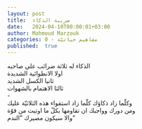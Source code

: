 ```yaml
---
layout: post
title:  ضريبة الذكاء
date:   2024-04-10T00:00:01+03:00
author: Mahmoud Marzouk
categories: 0 - مفاهيم حياتيّة
published:  true
---
```

الذكاء له ثلاثة ضرائب علي صاحبه\
اولا الانطوائية الشديدة\
ثانيا الكسل الشديد\
ثالثا الاهتمام بالشهوات\
-\
وكلّما زاد ذكاؤك كلّما زاد استقواء هذه الثلاثيّة عليك\
ومن دورك وواجبك ان تقاومها بكلّ ما اوتيت من قوّة\
والا سيكون مصيرك \"الندم\"
